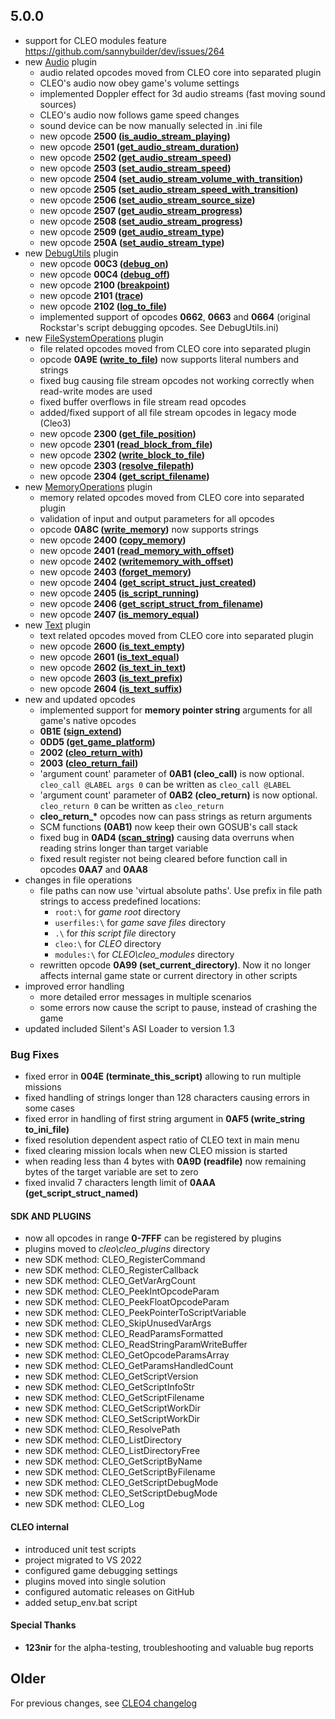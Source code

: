## 5.0.0

- support for CLEO modules feature https://github.com/sannybuilder/dev/issues/264
- new [Audio](https://github.com/cleolibrary/CLEO5/tree/master/cleo_plugins/Audio) plugin
  - audio related opcodes moved from CLEO core into separated plugin
  - CLEO's audio now obey game's volume settings
  - implemented Doppler effect for 3d audio streams (fast moving sound sources)
  - CLEO's audio now follows game speed changes
  - sound device can be now manually selected in .ini file
  - new opcode **2500 ([is_audio_stream_playing](https://library.sannybuilder.com/#/sa/audio/2500))**
  - new opcode **2501 ([get_audio_stream_duration](https://library.sannybuilder.com/#/sa/audio/2501))**
  - new opcode **2502 ([get_audio_stream_speed](https://library.sannybuilder.com/#/sa/audio/2502))**
  - new opcode **2503 ([set_audio_stream_speed](https://library.sannybuilder.com/#/sa/audio/2503))**
  - new opcode **2504 ([set_audio_stream_volume_with_transition](https://library.sannybuilder.com/#/sa/audio/2504))**
  - new opcode **2505 ([set_audio_stream_speed_with_transition](https://library.sannybuilder.com/#/sa/audio/2505))**
  - new opcode **2506 ([set_audio_stream_source_size](https://library.sannybuilder.com/#/sa/audio/2506))**
  - new opcode **2507 ([get_audio_stream_progress](https://library.sannybuilder.com/#/sa/audio/2507))**
  - new opcode **2508 ([set_audio_stream_progress](https://library.sannybuilder.com/#/sa/audio/2508))**
  - new opcode **2509 ([get_audio_stream_type](https://library.sannybuilder.com/#/sa/audio/2509))**
  - new opcode **250A ([set_audio_stream_type](https://library.sannybuilder.com/#/sa/audio/250A))**
- new [DebugUtils](https://github.com/cleolibrary/CLEO5/tree/master/cleo_plugins/DebugUtils) plugin
  - new opcode **00C3 ([debug_on](https://library.sannybuilder.com/#/sa/debug/00C3))**
  - new opcode **00C4 ([debug_off](https://library.sannybuilder.com/#/sa/debug/00C4))**
  - new opcode **2100 ([breakpoint](https://library.sannybuilder.com/#/sa/debug/2100))**
  - new opcode **2101 ([trace](https://library.sannybuilder.com/#/sa/debug/2101))**
  - new opcode **2102 ([log_to_file](https://library.sannybuilder.com/#/sa/debug/2102))**
  - implemented support of opcodes **0662**, **0663** and **0664** (original Rockstar's script debugging opcodes. See DebugUtils.ini)
- new [FileSystemOperations](https://github.com/cleolibrary/CLEO5/tree/master/cleo_plugins/FileSystemOperations) plugin
  - file related opcodes moved from CLEO core into separated plugin
  - opcode **0A9E ([write_to_file](https://library.sannybuilder.com/#/sa/file/0A9E))** now supports literal numbers and strings
  - fixed bug causing file stream opcodes not working correctly when read-write modes are used
  - fixed buffer overflows in file stream read opcodes
  - added/fixed support of all file stream opcodes in legacy mode (Cleo3)
  - new opcode **2300 ([get_file_position](https://library.sannybuilder.com/#/sa/file/2300))**
  - new opcode **2301 ([read_block_from_file](https://library.sannybuilder.com/#/sa/file/2301))**
  - new opcode **2302 ([write_block_to_file](https://library.sannybuilder.com/#/sa/file/2302))**
  - new opcode **2303 ([resolve_filepath](https://library.sannybuilder.com/#/sa/file/2303))**
  - new opcode **2304 ([get_script_filename](https://library.sannybuilder.com/#/sa/file/2304))**
- new [MemoryOperations](https://github.com/cleolibrary/CLEO5/tree/master/cleo_plugins/MemoryOperations) plugin
  - memory related opcodes moved from CLEO core into separated plugin
  - validation of input and output parameters for all opcodes
  - opcode **0A8C ([write_memory](https://library.sannybuilder.com/#/sa/memory/0A8C))** now supports strings
  - new opcode **2400 ([copy_memory](https://library.sannybuilder.com/#/sa/memory/2400))**
  - new opcode **2401 ([read_memory_with_offset](https://library.sannybuilder.com/#/sa/memory/2401))**
  - new opcode **2402 ([writememory_with_offset](https://library.sannybuilder.com/#/sa/memory/2402))**
  - new opcode **2403 ([forget_memory](https://library.sannybuilder.com/#/sa/memory/2403))**
  - new opcode **2404 ([get_script_struct_just_created](https://library.sannybuilder.com/#/sa/memory/2404))**
  - new opcode **2405 ([is_script_running](https://library.sannybuilder.com/#/sa/memory/2405))**
  - new opcode **2406 ([get_script_struct_from_filename](https://library.sannybuilder.com/#/sa/memory/2406))**
  - new opcode **2407 ([is_memory_equal](https://library.sannybuilder.com/#/sa/memory/2407))**
- new [Text](https://github.com/cleolibrary/CLEO5/tree/master/cleo_plugins/Text) plugin
  - text related opcodes moved from CLEO core into separated plugin
  - new opcode **2600 ([is_text_empty](https://library.sannybuilder.com/#/sa/text/2600))**
  - new opcode **2601 ([is_text_equal](https://library.sannybuilder.com/#/sa/text/2601))**
  - new opcode **2602 ([is_text_in_text](https://library.sannybuilder.com/#/sa/text/2602))**
  - new opcode **2603 ([is_text_prefix](https://library.sannybuilder.com/#/sa/text/2603))**
  - new opcode **2604 ([is_text_suffix](https://library.sannybuilder.com/#/sa/text/2604))**
- new and updated opcodes
  - implemented support for **memory pointer string** arguments for all game's native opcodes
  - **0B1E ([sign_extend](https://library.sannybuilder.com/#/sa/bitwise/0B1E))**
  - **0DD5 ([get_game_platform](https://library.sannybuilder.com/#/sa/CLEO/0DD5))**
  - **2002 ([cleo_return_with](https://library.sannybuilder.com/#/sa/CLEO/2002))**
  - **2003 ([cleo_return_fail](https://library.sannybuilder.com/#/sa/CLEO/2003))**
  - 'argument count' parameter of **0AB1 (cleo_call)** is now optional. `cleo_call @LABEL args 0` can be written as `cleo_call @LABEL`
  - 'argument count' parameter of **0AB2 (cleo_return)** is now optional. `cleo_return 0` can be written as `cleo_return`
  - **cleo_return_\*** opcodes now can pass strings as return arguments
  - SCM functions **(0AB1)** now keep their own GOSUB's call stack
  - fixed bug in **0AD4 ([scan_string](https://library.sannybuilder.com/#/sa/text/2604))** causing data overruns when reading strins longer than target variable
  - fixed result register not being cleared before function call in opcodes **0AA7** and **0AA8**
- changes in file operations
  - file paths can now use 'virtual absolute paths'. Use prefix in file path strings to access predefined locations: 
    - `root:\` for _game root_ directory
    - `userfiles:\` for _game save files_ directory
    - `.\` for _this script file_ directory
    - `cleo:\` for _CLEO_ directory
    - `modules:\` for _CLEO\cleo_modules_ directory
  - rewritten opcode **0A99 (set_current_directory)**. Now it no longer affects internal game state or current directory in other scripts
- improved error handling
  - more detailed error messages in multiple scenarios
  - some errors now cause the script to pause, instead of crashing the game
- updated included Silent's ASI Loader to version 1.3

### Bug Fixes
- fixed error in **004E (terminate_this_script)** allowing to run multiple missions
- fixed handling of strings longer than 128 characters causing errors in some cases
- fixed error in handling of first string argument in **0AF5 (write_string to_ini_file)**
- fixed resolution dependent aspect ratio of CLEO text in main menu
- fixed clearing mission locals when new CLEO mission is started
- when reading less than 4 bytes with **0A9D (readfile)** now remaining bytes of the target variable are set to zero
- fixed invalid 7 characters length limit of **0AAA (get_script_struct_named)**

#### SDK AND PLUGINS
- now all opcodes in range **0-7FFF** can be registered by plugins
- plugins moved to _cleo\cleo_plugins_ directory
- new SDK method: CLEO_RegisterCommand
- new SDK method: CLEO_RegisterCallback
- new SDK method: CLEO_GetVarArgCount
- new SDK method: CLEO_PeekIntOpcodeParam
- new SDK method: CLEO_PeekFloatOpcodeParam
- new SDK method: CLEO_PeekPointerToScriptVariable
- new SDK method: CLEO_SkipUnusedVarArgs
- new SDK method: CLEO_ReadParamsFormatted
- new SDK method: CLEO_ReadStringParamWriteBuffer
- new SDK method: CLEO_GetOpcodeParamsArray
- new SDK method: CLEO_GetParamsHandledCount
- new SDK method: CLEO_GetScriptVersion
- new SDK method: CLEO_GetScriptInfoStr
- new SDK method: CLEO_GetScriptFilename
- new SDK method: CLEO_GetScriptWorkDir
- new SDK method: CLEO_SetScriptWorkDir
- new SDK method: CLEO_ResolvePath
- new SDK method: CLEO_ListDirectory
- new SDK method: CLEO_ListDirectoryFree
- new SDK method: CLEO_GetScriptByName
- new SDK method: CLEO_GetScriptByFilename
- new SDK method: CLEO_GetScriptDebugMode
- new SDK method: CLEO_SetScriptDebugMode
- new SDK method: CLEO_Log


#### CLEO internal
- introduced unit test scripts
- project migrated to VS 2022
- configured game debugging settings
- plugins moved into single solution
- configured automatic releases on GitHub
- added setup_env.bat script

#### Special Thanks
- **123nir** for the alpha-testing, troubleshooting and valuable bug reports

## Older
For previous changes, see [CLEO4 changelog](https://github.com/cleolibrary/CLEO4/blob/master/CHANGELOG.md)
